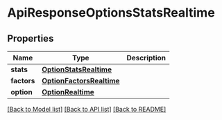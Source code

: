 # ApiResponseOptionsStatsRealtime

[//]: # (CLASS:IntrinioSDK::ApiResponseOptionsStatsRealtime)

[//]: # (KIND:object)

## Properties

[//]: # (START_DEFINITION)

Name | Type | Description
------------ | ------------- | -------------
**stats** | [**OptionStatsRealtime**](OptionStatsRealtime.md) |  &nbsp;
**factors** | [**OptionFactorsRealtime**](OptionFactorsRealtime.md) |  &nbsp;
**option** | [**OptionRealtime**](OptionRealtime.md) |  &nbsp;

[//]: # (END_DEFINITION)


[//]: # (CONTAINED_CLASS:IntrinioSDK::OptionStatsRealtime)


[//]: # (CONTAINED_CLASS:IntrinioSDK::OptionFactorsRealtime)


[//]: # (CONTAINED_CLASS:IntrinioSDK::OptionRealtime)


[[Back to Model list]](../README.md#documentation-for-models) [[Back to API list]](../README.md#documentation-for-api-endpoints) [[Back to README]](../README.md)


